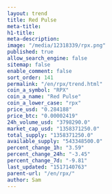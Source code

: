 ```yaml
---
layout: trend
title: Red Pulse
meta-title: 
h1-title: 
meta-description: 
image: "/media/12318339/rpx.png"
published: true
allow_search_engine: false
sitemap: false
enable_comment: false
sort_order: 141
permalink: "/en/rpx/trend.html"
coin_a_symbol: "RPX"
coin_a_name: "Red Pulse"
coin_a_lower_case: "rpx"
price_usd: "0.284188"
price_btc: "0.00002419"
24h_volume_usd: "3798290.0"
market_cap_usd: "1358371250.0"
total_supply: "1358371250.0"
available_supply: "543348500.0"
percent_change_1h: "3.59"
percent_change_24h: "-3.45"
percent_change_7d: "-9.81"
last_updated: "1517140763"
parent-url: "/en/rpx/"
author: Sam
---
```


